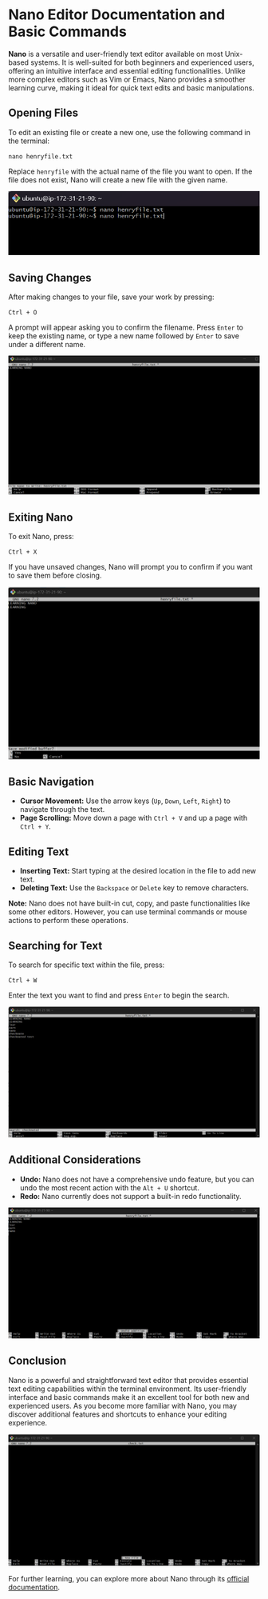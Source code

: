 # Nano Editor Documentation and Basic Commands

**Nano** is a versatile and user-friendly text editor available on most Unix-based systems. It is well-suited for both beginners and experienced users, offering an intuitive interface and essential editing functionalities. Unlike more complex editors such as Vim or Emacs, Nano provides a smoother learning curve, making it ideal for quick text edits and basic manipulations.

## Opening Files

To edit an existing file or create a new one, use the following command in the terminal:

```
nano henryfile.txt
```

Replace `henryfile` with the actual name of the file you want to open. If the file does not exist, Nano will create a new file with the given name.

![Opening File in Nano](./LEMP_STACK/images/nano-open-file.png)

## Saving Changes

After making changes to your file, save your work by pressing:

```
Ctrl + O
```

A prompt will appear asking you to confirm the filename. Press `Enter` to keep the existing name, or type a new name followed by `Enter` to save under a different name.

![Saving Changes in Nano](./LEMP_STACK/images/nano-save-changes.png)

## Exiting Nano

To exit Nano, press:

```
Ctrl + X
```

If you have unsaved changes, Nano will prompt you to confirm if you want to save them before closing.

![Exiting Nano](./LEMP_STACK/images/nano-exit.png)

## Basic Navigation

- **Cursor Movement:** Use the arrow keys (`Up`, `Down`, `Left`, `Right`) to navigate through the text.
- **Page Scrolling:** Move down a page with `Ctrl + V` and up a page with `Ctrl + Y`.


## Editing Text

- **Inserting Text:** Start typing at the desired location in the file to add new text.
- **Deleting Text:** Use the `Backspace` or `Delete` key to remove characters.

**Note:** Nano does not have built-in cut, copy, and paste functionalities like some other editors. However, you can use terminal commands or mouse actions to perform these operations.


## Searching for Text

To search for specific text within the file, press:

```
Ctrl + W
```

Enter the text you want to find and press `Enter` to begin the search.

![Searching for Text in Nano](./LEMP_STACK/images/nano-search.png)

## Additional Considerations

- **Undo:** Nano does not have a comprehensive undo feature, but you can undo the most recent action with the `Alt + U` shortcut.
- **Redo:** Nano currently does not support a built-in redo functionality.

![Undo and Redo in Nano](./LEMP_STACK/images/nano-undo-redo.png)

## Conclusion

Nano is a powerful and straightforward text editor that provides essential text editing capabilities within the terminal environment. Its user-friendly interface and basic commands make it an excellent tool for both new and experienced users. As you become more familiar with Nano, you may discover additional features and shortcuts to enhance your editing experience.

![Overview of Nano](./LEMP_STACK/images/nano-overview.png)

For further learning, you can explore more about Nano through its [official documentation](https://nano-editor.org/docs.php).
